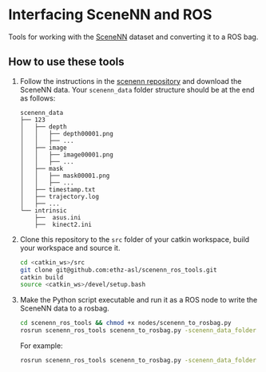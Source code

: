 # Interfacing SceneNN and ROS
Tools for working with the [SceneNN](http://people.sutd.edu.sg/~saikit/projects/sceneNN/) dataset and converting it to a ROS bag.

## How to use these tools
1. Follow the instructions in the [scenenn repository](https://github.com/scenenn/scenenn) and download the SceneNN data.
Your `scenenn_data` folder structure should be at the end as follows:

    ```
    scenenn_data
    ├── 123
    │   ├── depth
    │   │   ├── depth00001.png
    │   │   ├── ...
    │   ├── image
    │   │   ├── image00001.png
    │   │   ├── ...
    │   ├── mask
    │   │   ├── mask00001.png
    │   │   ├── ...
    │   ├── timestamp.txt
    │   ├── trajectory.log
    │   ├── ...
    └── intrinsic
        ├──  asus.ini
        ├──  kinect2.ini
    ```

2. Clone this repository to the `src` folder of your catkin workspace, build your workspace and source it.

    ```bash
    cd <catkin_ws>/src
    git clone git@github.com:ethz-asl/scenenn_ros_tools.git
    catkin build
    source <catkin_ws>/devel/setup.bash
    ```

3. Make the Python script executable and run it as a ROS node to write the SceneNN data to a rosbag.

    ```bash
    cd scenenn_ros_tools && chmod +x nodes/scenenn_to_rosbag.py
    rosrun scenenn_ros_tools scenenn_to_rosbag.py -scenenn_data_folder PATH/TO/scenenn_data -scene_id SCENE_ID -to_frame TO_FRAME -output_bag OUTPUT_BAG
    ```

    For example:
    ```bash
    rosrun scenenn_ros_tools scenenn_to_rosbag.py -scenenn_data_folder ../../../scenenn/download/scenenn_data/ -scene_id 066 -output_bag scenenn_066.bag
    ```
